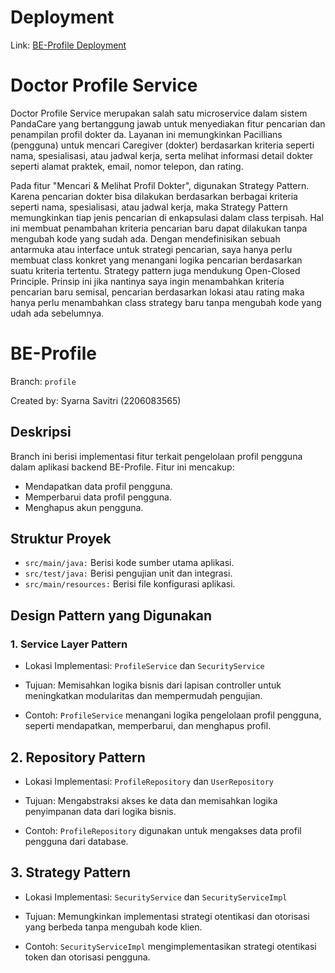 # Deployment

Link: [BE-Profile Deployment](http://34.225.152.182/)

# Doctor Profile Service

Doctor Profile Service merupakan salah satu microservice dalam sistem PandaCare yang bertanggung jawab untuk menyediakan fitur pencarian dan penampilan profil dokter da. Layanan ini memungkinkan Pacillians (pengguna) untuk mencari  Caregiver (dokter) berdasarkan kriteria seperti nama, spesialisasi, atau jadwal kerja, serta melihat informasi detail dokter seperti alamat praktek, email, nomor telepon, dan rating.

Pada fitur "Mencari & Melihat Profil Dokter", digunakan Strategy Pattern. Karena pencarian dokter bisa dilakukan berdasarkan berbagai kriteria seperti nama, spesialisasi, atau jadwal kerja, maka Strategy Pattern memungkinkan tiap jenis pencarian di enkapsulasi dalam class terpisah. Hal ini membuat penambahan kriteria pencarian baru dapat dilakukan tanpa mengubah kode yang sudah ada. Dengan mendefinisikan sebuah antarmuka atau interface untuk strategi pencarian, saya hanya perlu membuat class konkret yang menangani logika pencarian berdasarkan suatu kriteria tertentu. Strategy pattern juga mendukung Open-Closed Principle. Prinsip ini jika nantinya saya ingin menambahkan kriteria pencarian baru semisal, pencarian berdasarkan lokasi atau rating maka hanya perlu menambahkan class strategy baru tanpa mengubah kode yang udah ada sebelumnya.

# BE-Profile

Branch: `profile`

Created by: Syarna Savitri (2206083565)

## Deskripsi
Branch ini berisi implementasi fitur terkait pengelolaan profil pengguna dalam aplikasi backend BE-Profile. Fitur ini mencakup:
- Mendapatkan data profil pengguna.
- Memperbarui data profil pengguna.
- Menghapus akun pengguna.

## Struktur Proyek
- `src/main/java:` Berisi kode sumber utama aplikasi.
- `src/test/java:` Berisi pengujian unit dan integrasi.
- `src/main/resources:` Berisi file konfigurasi aplikasi.

## Design Pattern yang Digunakan
### 1. Service Layer Pattern
- Lokasi Implementasi: `ProfileService` dan `SecurityService`

- Tujuan:
  Memisahkan logika bisnis dari lapisan controller untuk meningkatkan modularitas dan mempermudah pengujian.

- Contoh: `ProfileService` menangani logika pengelolaan profil pengguna, seperti mendapatkan, memperbarui, dan menghapus profil.

## 2. Repository Pattern

- Lokasi Implementasi: `ProfileRepository` dan
  `UserRepository`

- Tujuan:
  Mengabstraksi akses ke data dan memisahkan logika penyimpanan data dari logika bisnis.

- Contoh: `ProfileRepository` digunakan untuk mengakses data profil pengguna dari database.

## 3. Strategy Pattern
- Lokasi Implementasi: `SecurityService` dan `SecurityServiceImpl`

- Tujuan:
  Memungkinkan implementasi strategi otentikasi dan otorisasi yang berbeda tanpa mengubah kode klien.

- Contoh: `SecurityServiceImpl` mengimplementasikan strategi otentikasi token dan otorisasi pengguna.